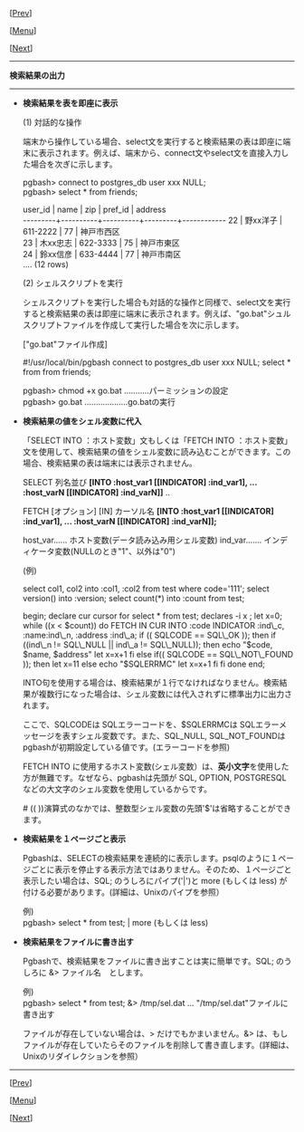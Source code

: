 \[[Prev](usage03-j.md)\]

\[[Menu](../usage-j.md)\]

\[[Next](usage05-j.md)\]

* * *

**検索結果の出力**  

* * *

  

*   **検索結果を表を即座に表示**  
      
    (1) 対話的な操作  
      
    端末から操作している場合、select文を実行すると検索結果の表は即座に端末に表示されます。例えば、端末から、connect文やselect文を直接入力した場合を次ぎに示します。  
      
    pgbash> connect to postgres\_db user xxx NULL;  
    pgbash> select \* from friends;  
    
     user\_id | name     | zip      | pref\_id | address      
    ---------+----------+----------+---------+------------
          22 | 野xx洋子 | 611-2222 |      77 | 神戸市西区   
          23 | 木xx忠志 | 622-3333 |      75 | 神戸市東区   
          24 | 鈴xx信彦 | 633-4444 |      77 | 神戸市南区   
    ....
    (12 rows)
    
      
    (2) シェルスクリプトを実行  
      
    シェルスクリプトを実行した場合も対話的な操作と同様で、select文を実行すると検索結果の表は即座に端末に表示されます。例えば、"go.bat"シュルスクリプトファイルを作成して実行した場合を次に示します。  
      
    \["go.bat"ファイル作成\]  
    
    #!/usr/local/bin/pgbash
    connect to postgres\_db user xxx NULL;
    select \* from from friends;
    
      
    pgbash> chmod +x go.bat ...........パーミッションの設定  
    pgbash> go.bat ...................go.batの実行  
      
      
    
*   **検索結果の値をシェル変数に代入**  
      
    「SELECT INTO ：ホスト変数」文もしくは「FETCH INTO ：ホスト変数」文を使用して、検索結果の値をシェル変数に読み込むことができます。この場合、検索結果の表は端末には表示されません。  
    
    SELECT  列名並び 
     **\[INTO :host\_var1 \[\[INDICATOR\] :ind\_var1\], ...
                :host\_varN \[\[INDICATOR\] :ind\_varN\]\]** 
          ..
    
    FETCH \[オプション\] \[IN\] カーソル名
     **\[INTO :host\_var1 \[\[INDICATOR\] :ind\_var1\], ...
                :host\_varN \[\[INDICATOR\] :ind\_varN\]\];** 
    
    host\_var...... ホスト変数(データ読み込み用シェル変数)
    ind\_var....... インディケータ変数(NULLのとき"1"、以外は"0")
    
      
    (例)  
    
    select col1, col2 into :col1, :col2 from test where code='111';
    select version() into :version;
    select count(\*) into  :count  from test;
    
    begin; 
    declare cur cursor for select \* from test;
    declares -i x ; let x=0;  while ((x < $count))  
    do
       FETCH IN CUR INTO :code INDICATOR :ind\_c,
                         :name:ind\_n, :address :ind\_a;
        if (( SQLCODE == SQL\_OK )); then
            if ((ind\_n != SQL\_NULL || ind\_a != SQL\_NULL)); then
                echo "$code, $name, $address"
                let x=x+1
            fi
        else
            if(( SQLCODE == SQL\_NOT\_FOUND )); then
                    let x=11
            else
                    echo "$SQLERRMC"
                    let x=x+1
            fi
        fi
    done
    end;
    
      
    INTO句を使用する場合は、検索結果が１行でなければなりません。検索結果が複数行になった場合は、シェル変数には代入されずに標準出力に出力されます。  
      
    ここで、SQLCODEは SQLエラーコードを、$SQLERRMCは SQLエラーメッセージを表すシェル変数です。また、SQL\_NULL, SQL\_NOT\_FOUNDは pgbashが初期設定している値です。(エラーコードを参照)  
      
    FETCH INTO に使用するホスト変数(シェル変数）は、**英小文字**を使用した方が無難です。なぜなら、pgbashは先頭が SQL, OPTION, POSTGRESQL などの大文字のシェル変数を使用しているからです。  
      
    \# (( ))演算式のなかでは、整数型シェル変数の先頭'$'は省略することができます。  
      
      
    
*   **検索結果を１ページごと表示**  
      
    Pgbashは、SELECTの検索結果を連続的に表示します。psqlのように１ページごとに表示を停止する表示方法ではありません。そのため、１ページごと表示したい場合は、SQL; のうしろにパイプ('|')と more (もしくは less) が付ける必要があります。(詳細は、Unixのパイプを参照）  
      
    例)  
    pgbash> select \* from test; | more (もしくは less)  
      
    
*   **検索結果をファイルに書き出す**  
      
    Pgbashで、検索結果をファイルに書き出すことは実に簡単です。SQL; のうしろに &> ファイル名　とします。  
      
    例)  
    pgbash> select \* from test; &> /tmp/sel.dat ... "/tmp/sel.dat"ファイルに書き出す  
      
    ファイルが存在していない場合は、> だけでもかまいません。&> は、もしファイルが存在していたらそのファイルを削除して書き直します。(詳細は、Unixのリダイレクションを参照）  
    

* * *

\[[Prev](./usage03-j.md)\]

\[[Menu](../usage-j.md)\]

\[[Next](./usage05-j.md)\]
